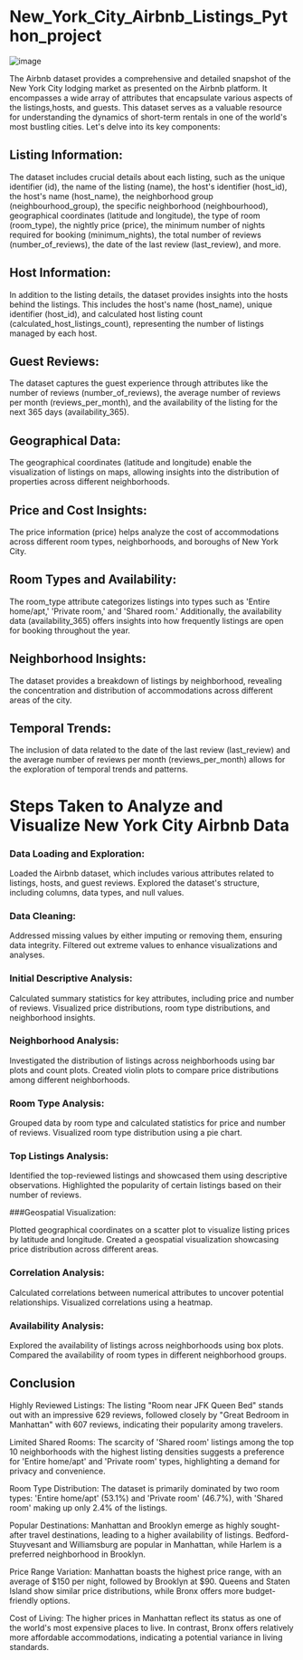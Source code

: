 # New_York_City_Airbnb_Listings_Python_project

 ![image](https://github.com/Ameena-Farzana/New_York_City_Airbnb_Listings_Python_project/assets/121862099/86e0e0c9-f95b-43d6-914d-eca613f0789f)


The Airbnb dataset provides a comprehensive and detailed snapshot of the New York City lodging market as presented on the Airbnb platform. It encompasses a wide array of attributes that encapsulate various aspects of the listings,hosts, and guests. This dataset serves as a valuable resource for understanding the dynamics of short-term rentals in one of the world's most bustling cities. Let's delve into its key components:

## Listing Information: 
The dataset includes crucial details about each listing, such as the unique identifier (id), the name of the listing (name), the host's identifier (host_id), the host's name (host_name), the neighborhood group (neighbourhood_group), the specific neighborhood (neighbourhood), geographical coordinates (latitude and longitude), the type of room (room_type), the nightly price (price), the minimum number of nights required for booking (minimum_nights), the total number of reviews (number_of_reviews), the date of the last review (last_review), and more.

## Host Information: 
In addition to the listing details, the dataset provides insights into the hosts behind the listings. This includes the host's name (host_name), unique identifier (host_id), and calculated host listing count (calculated_host_listings_count), representing the number of listings managed by each host.

## Guest Reviews: 
The dataset captures the guest experience through attributes like the number of reviews (number_of_reviews), the average number of reviews per month (reviews_per_month), and the availability of the listing for the next 365 days (availability_365).

## Geographical Data: 
The geographical coordinates (latitude and longitude) enable the visualization of listings on maps, allowing insights into the distribution of properties across different neighborhoods.

## Price and Cost Insights: 
The price information (price) helps analyze the cost of accommodations across different room types, neighborhoods, and boroughs of New York City.

## Room Types and Availability: 
The room_type attribute categorizes listings into types such as 'Entire home/apt,' 'Private room,' and 'Shared room.' Additionally, the availability data (availability_365) offers insights into how frequently listings are open for booking throughout the year.

## Neighborhood Insights: 
The dataset provides a breakdown of listings by neighborhood, revealing the concentration and distribution of accommodations across different areas of the city.

## Temporal Trends: 
The inclusion of data related to the date of the last review (last_review) and the average number of reviews per month (reviews_per_month) allows for the exploration of temporal trends and patterns.

# Steps Taken to Analyze and Visualize New York City Airbnb Data 

### Data Loading and Exploration:

Loaded the Airbnb dataset, which includes various attributes related to listings, hosts, and guest reviews.
Explored the dataset's structure, including columns, data types, and null values.

### Data Cleaning:

Addressed missing values by either imputing or removing them, ensuring data integrity.
Filtered out extreme values to enhance visualizations and analyses.

### Initial Descriptive Analysis:

Calculated summary statistics for key attributes, including price and number of reviews.
Visualized price distributions, room type distributions, and neighborhood insights.

### Neighborhood Analysis:

Investigated the distribution of listings across neighborhoods using bar plots and count plots.
Created violin plots to compare price distributions among different neighborhoods.

### Room Type Analysis:

Grouped data by room type and calculated statistics for price and number of reviews.
Visualized room type distribution using a pie chart.

### Top Listings Analysis:

Identified the top-reviewed listings and showcased them using descriptive observations.
Highlighted the popularity of certain listings based on their number of reviews.

###Geospatial Visualization:

Plotted geographical coordinates on a scatter plot to visualize listing prices by latitude and longitude.
Created a geospatial visualization showcasing price distribution across different areas.

### Correlation Analysis:

Calculated correlations between numerical attributes to uncover potential relationships.
Visualized correlations using a heatmap.

### Availability Analysis:

Explored the availability of listings across neighborhoods using box plots.
Compared the availability of room types in different neighborhood groups.

## Conclusion

Highly Reviewed Listings: The listing "Room near JFK Queen Bed" stands out with an impressive 629 reviews, followed closely by "Great Bedroom in Manhattan" with 607 reviews, indicating their popularity among travelers.

Limited Shared Rooms: The scarcity of 'Shared room' listings among the top 10 neighborhoods with the highest listing densities suggests a preference for 'Entire home/apt' and 'Private room' types, highlighting a demand for privacy and convenience.

Room Type Distribution: The dataset is primarily dominated by two room types: 'Entire home/apt' (53.1%) and 'Private room' (46.7%), with 'Shared room' making up only 2.4% of the listings.

Popular Destinations: Manhattan and Brooklyn emerge as highly sought-after travel destinations, leading to a higher availability of listings. Bedford-Stuyvesant and Williamsburg are popular in Manhattan, while Harlem is a preferred neighborhood in Brooklyn.

Price Range Variation: Manhattan boasts the highest price range, with an average of $150 per night, followed by Brooklyn at $90. Queens and Staten Island show similar price distributions, while Bronx offers more budget-friendly options.

Cost of Living: The higher prices in Manhattan reflect its status as one of the world's most expensive places to live. In contrast, Bronx offers relatively more affordable accommodations, indicating a potential variance in living standards.
